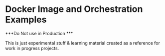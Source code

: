 # Docker Image and Orchestration Examples

***Do Not use in Production ***

This is just experimental stuff & learning material created as a reference for work in progress projects.
